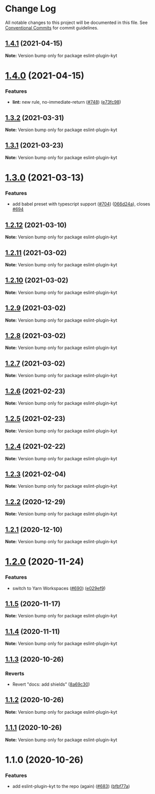 # Change Log

All notable changes to this project will be documented in this file.
See [Conventional Commits](https://conventionalcommits.org) for commit guidelines.

## [1.4.1](https://github.com/nytimes/kyt/compare/eslint-plugin-kyt@1.4.0...eslint-plugin-kyt@1.4.1) (2021-04-15)

**Note:** Version bump only for package eslint-plugin-kyt





# [1.4.0](https://github.com/nytimes/kyt/compare/eslint-plugin-kyt@1.3.2...eslint-plugin-kyt@1.4.0) (2021-04-15)


### Features

* **lint:** new rule, no-immediate-return ([#748](https://github.com/nytimes/kyt/issues/748)) ([e73fc98](https://github.com/nytimes/kyt/commit/e73fc980b65752310d861307d30864427ed4f3cb))





## [1.3.2](https://github.com/nytimes/kyt/compare/eslint-plugin-kyt@1.3.1...eslint-plugin-kyt@1.3.2) (2021-03-31)

**Note:** Version bump only for package eslint-plugin-kyt





## [1.3.1](https://github.com/nytimes/kyt/compare/eslint-plugin-kyt@1.3.0...eslint-plugin-kyt@1.3.1) (2021-03-23)

**Note:** Version bump only for package eslint-plugin-kyt





# [1.3.0](https://github.com/nytimes/kyt/compare/eslint-plugin-kyt@1.2.12...eslint-plugin-kyt@1.3.0) (2021-03-13)


### Features

* add babel preset with typescript support ([#704](https://github.com/nytimes/kyt/issues/704)) ([066d24a](https://github.com/nytimes/kyt/commit/066d24ad31fef2ab8777a9ed584901454b59a2e3)), closes [#694](https://github.com/nytimes/kyt/issues/694)





## [1.2.12](https://github.com/nytimes/kyt/compare/eslint-plugin-kyt@1.2.11...eslint-plugin-kyt@1.2.12) (2021-03-10)

**Note:** Version bump only for package eslint-plugin-kyt





## [1.2.11](https://github.com/nytimes/kyt/compare/eslint-plugin-kyt@1.2.10...eslint-plugin-kyt@1.2.11) (2021-03-02)

**Note:** Version bump only for package eslint-plugin-kyt





## [1.2.10](https://github.com/nytimes/kyt/compare/eslint-plugin-kyt@1.2.9...eslint-plugin-kyt@1.2.10) (2021-03-02)

**Note:** Version bump only for package eslint-plugin-kyt





## [1.2.9](https://github.com/nytimes/kyt/compare/eslint-plugin-kyt@1.2.8...eslint-plugin-kyt@1.2.9) (2021-03-02)

**Note:** Version bump only for package eslint-plugin-kyt





## [1.2.8](https://github.com/nytimes/kyt/compare/eslint-plugin-kyt@1.2.7...eslint-plugin-kyt@1.2.8) (2021-03-02)

**Note:** Version bump only for package eslint-plugin-kyt





## [1.2.7](https://github.com/nytimes/kyt/compare/eslint-plugin-kyt@1.2.6...eslint-plugin-kyt@1.2.7) (2021-03-02)

**Note:** Version bump only for package eslint-plugin-kyt





## [1.2.6](https://github.com/nytimes/kyt/compare/eslint-plugin-kyt@1.2.5...eslint-plugin-kyt@1.2.6) (2021-02-23)

**Note:** Version bump only for package eslint-plugin-kyt





## [1.2.5](https://github.com/nytimes/kyt/compare/eslint-plugin-kyt@1.2.4...eslint-plugin-kyt@1.2.5) (2021-02-23)

**Note:** Version bump only for package eslint-plugin-kyt





## [1.2.4](https://github.com/nytimes/kyt/compare/eslint-plugin-kyt@1.2.3...eslint-plugin-kyt@1.2.4) (2021-02-22)

**Note:** Version bump only for package eslint-plugin-kyt





## [1.2.3](https://github.com/nytimes/kyt/compare/eslint-plugin-kyt@1.2.2...eslint-plugin-kyt@1.2.3) (2021-02-04)

**Note:** Version bump only for package eslint-plugin-kyt





## [1.2.2](https://github.com/nytimes/kyt/compare/eslint-plugin-kyt@1.2.1...eslint-plugin-kyt@1.2.2) (2020-12-29)

**Note:** Version bump only for package eslint-plugin-kyt





## [1.2.1](https://github.com/nytimes/kyt/compare/eslint-plugin-kyt@1.2.0...eslint-plugin-kyt@1.2.1) (2020-12-10)

**Note:** Version bump only for package eslint-plugin-kyt





# [1.2.0](https://github.com/nytimes/kyt/compare/eslint-plugin-kyt@1.1.5...eslint-plugin-kyt@1.2.0) (2020-11-24)


### Features

* switch to Yarn Workspaces ([#690](https://github.com/nytimes/kyt/issues/690)) ([e029ef9](https://github.com/nytimes/kyt/commit/e029ef9f72e47179315ed928840b770e140ab0aa))





## [1.1.5](https://github.com/nytimes/kyt/compare/eslint-plugin-kyt@1.1.4...eslint-plugin-kyt@1.1.5) (2020-11-17)

**Note:** Version bump only for package eslint-plugin-kyt





## [1.1.4](https://github.com/nytimes/kyt/compare/eslint-plugin-kyt@1.1.3...eslint-plugin-kyt@1.1.4) (2020-11-11)

**Note:** Version bump only for package eslint-plugin-kyt





## [1.1.3](https://github.com/nytimes/kyt/compare/eslint-plugin-kyt@1.1.2...eslint-plugin-kyt@1.1.3) (2020-10-26)


### Reverts

* Revert "docs: add shields" ([8a69c30](https://github.com/nytimes/kyt/commit/8a69c3095e65784d6412147a581e79e71f43673b))





## [1.1.2](https://github.com/nytimes/kyt/compare/eslint-plugin-kyt@1.1.1...eslint-plugin-kyt@1.1.2) (2020-10-26)

**Note:** Version bump only for package eslint-plugin-kyt





## [1.1.1](https://github.com/nytimes/kyt/compare/eslint-plugin-kyt@1.1.0...eslint-plugin-kyt@1.1.1) (2020-10-26)

**Note:** Version bump only for package eslint-plugin-kyt





# 1.1.0 (2020-10-26)


### Features

* add eslint-plugin-kyt to the repo (again) ([#683](https://github.com/nytimes/kyt/issues/683)) ([bfbf77a](https://github.com/nytimes/kyt/commit/bfbf77a3f0f2f3cb624d9cfb10b42a7b2bc2f76d))
